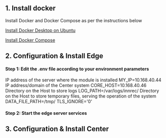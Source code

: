 ## 1. Install docker
Install Docker and Docker Compose as per the instructions below

[Install Docker Desktop on Ubuntu](https://docs.docker.com/engine/install/ubuntu/)

[Install Docker Compose](https://docs.docker.com/compose/install/linux/)

## 2. Configuration & Install Edge
####  Step 1: Edit the .env file according to your environment parameters
IP address of the server where the module is installed
MY_IP=10.168.40.44
IP address/domain of the Center system
CORE_HOST=10.168.40.46
Directory on the Host to store logs
LOG_PATH=/var/logs/innrec/
Directory on the Host to store temporary files, serving the operation of the system
DATA_FILE_PATH=/tmp/
TLS_IGNORE='0'
####  Step 2: Start the edge server services

## 3. Configuration & Install Center

